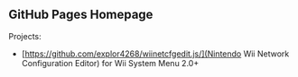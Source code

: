 ## GitHub Pages Homepage

Projects:

- [https://github.com/explor4268/wiinetcfgedit.js/](Nintendo Wii Network Configuration Editor) for Wii System Menu 2.0+
